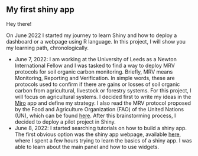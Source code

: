 ## My first shiny app

Hey there!

On June 2022 I started my journey to learn Shiny and how to deploy a dashboard or a webpage using R language. In this project, I will show you my learning path, chronologically.  
- June 7, 2022: I am working at the University of Leeds as a Newton International Fellow and I was tasked to find a way to deploy MRV protocols for soil organic carbon monitoring. Briefly, MRV means Monitoring, Reporting and Verification. In simple words, these are protocols used to confirm if there are gains or losses of soil organic carbon from agricultural, livestock or forestry systems. For this project, I will focus on agricultural systems. I decided first to write my ideas in the [Miro](https://miro.com/es/) app and define my strategy. I also read the MRV protocol proposed by the Food and Agriculture Organization (FAO) of the United Nations (UN), which can be found [here](https://www.fao.org/documents/card/es/c/cb0509en/). After this brainstorming process, I decided to deploy a pilot project in Shiny. 
- June 8, 2022: I started searching tutorials on how to build a shiny app. The first obvious option was the shiny app webpage, available [here](https://shiny.rstudio.com/tutorial/written-tutorial/lesson1/), where I spent a few hours trying to learn the basics of a shiny app. I was able to learn about the main panel and how to use widgets.
